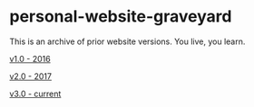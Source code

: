 # personal-website-graveyard

This is an archive of prior website versions. You live, you learn.

[v1.0 - 2016](https://nbrosowsky.github.io/personal-website-graveyard/v1/index.html)

[v2.0 - 2017](https://nbrosowsky.github.io/personal-website-graveyard/v2/index.html)

[v3.0 - current](https://nbrosowsky.github.io)
